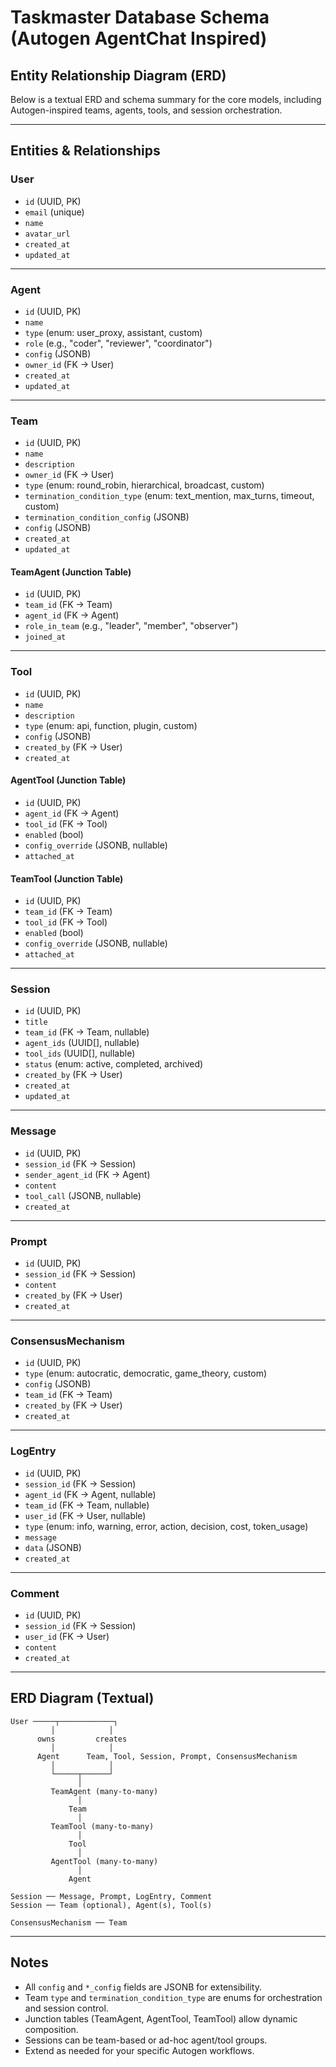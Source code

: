 # Taskmaster Database Schema (Autogen AgentChat Inspired)

## **Entity Relationship Diagram (ERD)**

Below is a textual ERD and schema summary for the core models, including Autogen-inspired teams, agents, tools, and session orchestration.

---

## **Entities & Relationships**

### **User**
- `id` (UUID, PK)
- `email` (unique)
- `name`
- `avatar_url`
- `created_at`
- `updated_at`

---

### **Agent**
- `id` (UUID, PK)
- `name`
- `type` (enum: user_proxy, assistant, custom)
- `role` (e.g., "coder", "reviewer", "coordinator")
- `config` (JSONB)
- `owner_id` (FK → User)
- `created_at`
- `updated_at`

---

### **Team**
- `id` (UUID, PK)
- `name`
- `description`
- `owner_id` (FK → User)
- `type` (enum: round_robin, hierarchical, broadcast, custom)
- `termination_condition_type` (enum: text_mention, max_turns, timeout, custom)
- `termination_condition_config` (JSONB)
- `config` (JSONB)
- `created_at`
- `updated_at`

#### **TeamAgent (Junction Table)**
- `id` (UUID, PK)
- `team_id` (FK → Team)
- `agent_id` (FK → Agent)
- `role_in_team` (e.g., "leader", "member", "observer")
- `joined_at`

---

### **Tool**
- `id` (UUID, PK)
- `name`
- `description`
- `type` (enum: api, function, plugin, custom)
- `config` (JSONB)
- `created_by` (FK → User)
- `created_at`

#### **AgentTool (Junction Table)**
- `id` (UUID, PK)
- `agent_id` (FK → Agent)
- `tool_id` (FK → Tool)
- `enabled` (bool)
- `config_override` (JSONB, nullable)
- `attached_at`

#### **TeamTool (Junction Table)**
- `id` (UUID, PK)
- `team_id` (FK → Team)
- `tool_id` (FK → Tool)
- `enabled` (bool)
- `config_override` (JSONB, nullable)
- `attached_at`

---

### **Session**
- `id` (UUID, PK)
- `title`
- `team_id` (FK → Team, nullable)
- `agent_ids` (UUID[], nullable)
- `tool_ids` (UUID[], nullable)
- `status` (enum: active, completed, archived)
- `created_by` (FK → User)
- `created_at`
- `updated_at`

---

### **Message**
- `id` (UUID, PK)
- `session_id` (FK → Session)
- `sender_agent_id` (FK → Agent)
- `content`
- `tool_call` (JSONB, nullable)
- `created_at`

---

### **Prompt**
- `id` (UUID, PK)
- `session_id` (FK → Session)
- `content`
- `created_by` (FK → User)
- `created_at`

---

### **ConsensusMechanism**
- `id` (UUID, PK)
- `type` (enum: autocratic, democratic, game_theory, custom)
- `config` (JSONB)
- `team_id` (FK → Team)
- `created_by` (FK → User)
- `created_at`

---

### **LogEntry**
- `id` (UUID, PK)
- `session_id` (FK → Session)
- `agent_id` (FK → Agent, nullable)
- `team_id` (FK → Team, nullable)
- `user_id` (FK → User, nullable)
- `type` (enum: info, warning, error, action, decision, cost, token_usage)
- `message`
- `data` (JSONB)
- `created_at`

---

### **Comment**
- `id` (UUID, PK)
- `session_id` (FK → Session)
- `user_id` (FK → User)
- `content`
- `created_at`

---

## **ERD Diagram (Textual)**

```
User ─────┬────────────┐
         │            │
      owns         creates
         │            │
      Agent      Team, Tool, Session, Prompt, ConsensusMechanism
         │            │
         └─────┬──────┘
               │
         TeamAgent (many-to-many)
               │
             Team
               │
         TeamTool (many-to-many)
               │
             Tool
               │
         AgentTool (many-to-many)
               │
             Agent

Session ── Message, Prompt, LogEntry, Comment
Session ── Team (optional), Agent(s), Tool(s)

ConsensusMechanism ── Team
```

---

## **Notes**
- All `config` and `*_config` fields are JSONB for extensibility.
- Team `type` and `termination_condition_type` are enums for orchestration and session control.
- Junction tables (TeamAgent, AgentTool, TeamTool) allow dynamic composition.
- Sessions can be team-based or ad-hoc agent/tool groups.
- Extend as needed for your specific Autogen workflows.
